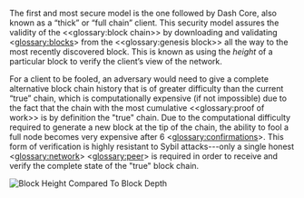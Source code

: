 The first and most secure model is the one followed by Dash Core, also known as a “thick” or “full chain” client. This security model assures the validity of the <<glossary:block chain>> by downloading and validating <<glossary:blocks>> from the <<glossary:genesis block>> all the way to the most recently discovered block. This is known as using the *height* of a particular block to verify the client’s view of the network.

For a client to be fooled, an adversary would need to give a complete alternative block chain history that is of greater difficulty than the current “true” chain, which is computationally expensive (if not impossible) due to the fact that the chain with the most cumulative <<glossary:proof of work>> is by definition the "true" chain. Due to the computational difficulty required to generate a new block at the tip of the chain, the ability to fool a full node becomes very expensive after 6 <<glossary:confirmations>>. This form of verification is highly resistant to Sybil attacks---only a single honest <<glossary:network>> <<glossary:peer>> is required in order to receive and verify the complete state of the "true" block chain.

![Block Height Compared To Block Depth](https://dash-docs.github.io/img/dev/en-block-height-vs-depth.svg)